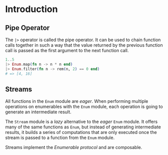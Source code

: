 # Introduction

## Pipe Operator

The `|>` operator is called the pipe operator. It can be used to chain function calls together in such a way that the value returned by the previous function call is passed as the first argument to the next function call.

```elixir
1..5
|> Enum.map(fn n -> n * n end)
|> Enum.filter(fn n -> rem(n, 2) == 0 end)
# => [4, 16]
```

## Streams

All functions in the `Enum` module are _eager_. When performing multiple operations on enumerables with the `Enum` module, each operation is going to generate an intermediate result.

The `Stream` module is a _lazy_ alternative to the _eager_ `Enum` module. It offers many of the same functions as `Enum`, but instead of generating intermediate results, it builds a series of computations that are only executed once the stream is passed to a function from the `Enum` module.

Streams implement the _Enumerable protocol_ and are composable.
